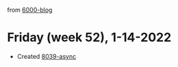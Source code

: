 from [6000-blog](../../../6000-blog.md)
# Friday (week 52), 1-14-2022

- Created [8039-async](../../../../8activities/8039-async.md)